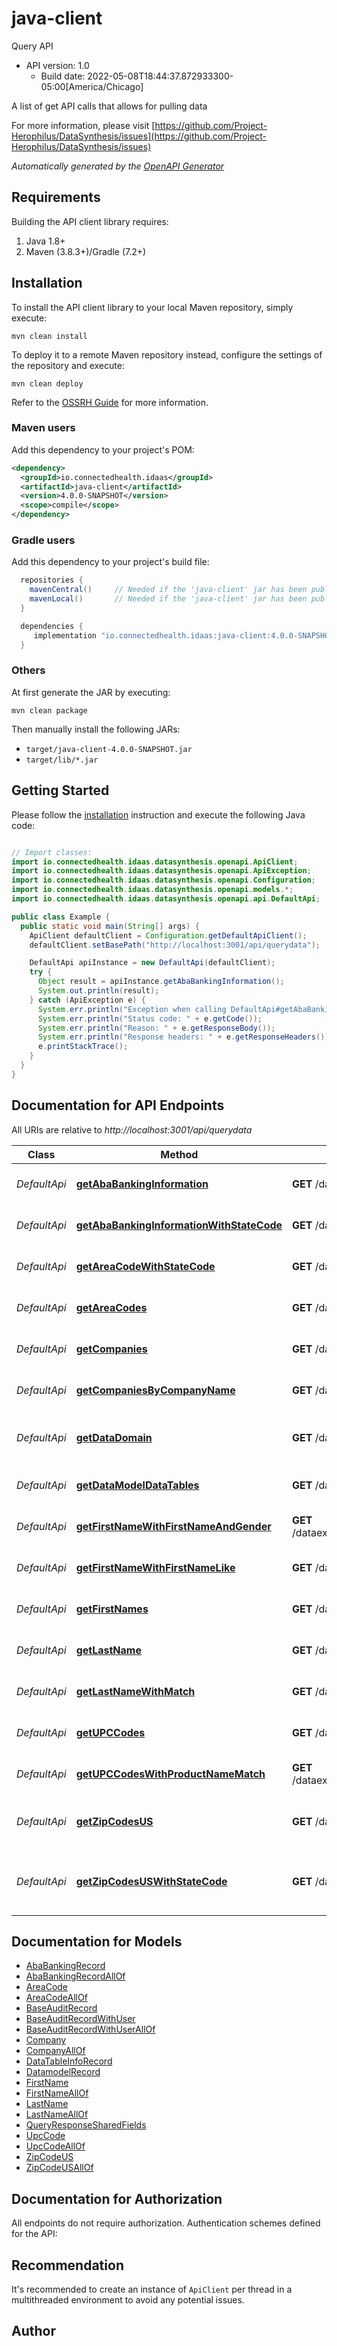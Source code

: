 # java-client

Query API
- API version: 1.0
  - Build date: 2022-05-08T18:44:37.872933300-05:00[America/Chicago]

A list of get API calls that allows for pulling data

  For more information, please visit [https://github.com/Project-Herophilus/DataSynthesis/issues](https://github.com/Project-Herophilus/DataSynthesis/issues)

*Automatically generated by the [OpenAPI Generator](https://openapi-generator.tech)*


## Requirements

Building the API client library requires:
1. Java 1.8+
2. Maven (3.8.3+)/Gradle (7.2+)

## Installation

To install the API client library to your local Maven repository, simply execute:

```shell
mvn clean install
```

To deploy it to a remote Maven repository instead, configure the settings of the repository and execute:

```shell
mvn clean deploy
```

Refer to the [OSSRH Guide](http://central.sonatype.org/pages/ossrh-guide.html) for more information.

### Maven users

Add this dependency to your project's POM:

```xml
<dependency>
  <groupId>io.connectedhealth.idaas</groupId>
  <artifactId>java-client</artifactId>
  <version>4.0.0-SNAPSHOT</version>
  <scope>compile</scope>
</dependency>
```

### Gradle users

Add this dependency to your project's build file:

```groovy
  repositories {
    mavenCentral()     // Needed if the 'java-client' jar has been published to maven central.
    mavenLocal()       // Needed if the 'java-client' jar has been published to the local maven repo.
  }

  dependencies {
     implementation "io.connectedhealth.idaas:java-client:4.0.0-SNAPSHOT"
  }
```

### Others

At first generate the JAR by executing:

```shell
mvn clean package
```

Then manually install the following JARs:

* `target/java-client-4.0.0-SNAPSHOT.jar`
* `target/lib/*.jar`

## Getting Started

Please follow the [installation](#installation) instruction and execute the following Java code:

```java

// Import classes:
import io.connectedhealth.idaas.datasynthesis.openapi.ApiClient;
import io.connectedhealth.idaas.datasynthesis.openapi.ApiException;
import io.connectedhealth.idaas.datasynthesis.openapi.Configuration;
import io.connectedhealth.idaas.datasynthesis.openapi.models.*;
import io.connectedhealth.idaas.datasynthesis.openapi.api.DefaultApi;

public class Example {
  public static void main(String[] args) {
    ApiClient defaultClient = Configuration.getDefaultApiClient();
    defaultClient.setBasePath("http://localhost:3001/api/querydata");

    DefaultApi apiInstance = new DefaultApi(defaultClient);
    try {
      Object result = apiInstance.getAbaBankingInformation();
      System.out.println(result);
    } catch (ApiException e) {
      System.err.println("Exception when calling DefaultApi#getAbaBankingInformation");
      System.err.println("Status code: " + e.getCode());
      System.err.println("Reason: " + e.getResponseBody());
      System.err.println("Response headers: " + e.getResponseHeaders());
      e.printStackTrace();
    }
  }
}

```

## Documentation for API Endpoints

All URIs are relative to *http://localhost:3001/api/querydata*

Class | Method | HTTP request | Description
------------ | ------------- | ------------- | -------------
*DefaultApi* | [**getAbaBankingInformation**](docs/DefaultApi.md#getAbaBankingInformation) | **GET** /dataexisting/ababanking | Retrieves abaBanking information
*DefaultApi* | [**getAbaBankingInformationWithStateCode**](docs/DefaultApi.md#getAbaBankingInformationWithStateCode) | **GET** /dataexisting/ababanking/{statecode} | Retrieves abaBanking information
*DefaultApi* | [**getAreaCodeWithStateCode**](docs/DefaultApi.md#getAreaCodeWithStateCode) | **GET** /dataexisting/areacode/{statecode} | Retrieves data about area codes
*DefaultApi* | [**getAreaCodes**](docs/DefaultApi.md#getAreaCodes) | **GET** /dataexisting/areacode | Retrieves data about area codes
*DefaultApi* | [**getCompanies**](docs/DefaultApi.md#getCompanies) | **GET** /dataexisting/companies | Retrieves data about companies
*DefaultApi* | [**getCompaniesByCompanyName**](docs/DefaultApi.md#getCompaniesByCompanyName) | **GET** /dataexisting/companies/{companyname} | Retrieves data about companies
*DefaultApi* | [**getDataDomain**](docs/DefaultApi.md#getDataDomain) | **GET** /datamodel/datadomain | Retrieves data domain information
*DefaultApi* | [**getDataModelDataTables**](docs/DefaultApi.md#getDataModelDataTables) | **GET** /datamodel/datatables | Retrieves data about data tables
*DefaultApi* | [**getFirstNameWithFirstNameAndGender**](docs/DefaultApi.md#getFirstNameWithFirstNameAndGender) | **GET** /dataexisting/namefirst/{firstnamelike}/{gender} | Retrieves data about firstnames
*DefaultApi* | [**getFirstNameWithFirstNameLike**](docs/DefaultApi.md#getFirstNameWithFirstNameLike) | **GET** /dataexisting/namefirst{likename} | Retrieves data about firstnames
*DefaultApi* | [**getFirstNames**](docs/DefaultApi.md#getFirstNames) | **GET** /dataexisting/namefirst | Retrieves data about firstnames
*DefaultApi* | [**getLastName**](docs/DefaultApi.md#getLastName) | **GET** /dataexisting/namelast | Retrieves data about lastnames
*DefaultApi* | [**getLastNameWithMatch**](docs/DefaultApi.md#getLastNameWithMatch) | **GET** /dataexisting/namelast/{lastnamematch} | Retrieves data about lastnames
*DefaultApi* | [**getUPCCodes**](docs/DefaultApi.md#getUPCCodes) | **GET** /dataexisting/upccodes | Retrieves data about upc codes
*DefaultApi* | [**getUPCCodesWithProductNameMatch**](docs/DefaultApi.md#getUPCCodesWithProductNameMatch) | **GET** /dataexisting/upccodes/{productnamematch} | Retrieves data about upc codes
*DefaultApi* | [**getZipCodesUS**](docs/DefaultApi.md#getZipCodesUS) | **GET** /dataexisting/zipcodeus | Retrieves data about zipCodes in US
*DefaultApi* | [**getZipCodesUSWithStateCode**](docs/DefaultApi.md#getZipCodesUSWithStateCode) | **GET** /dataexisting/zipcodeus/{statecode} | Retrieves data about zipCodes in US with State Code


## Documentation for Models

 - [AbaBankingRecord](docs/AbaBankingRecord.md)
 - [AbaBankingRecordAllOf](docs/AbaBankingRecordAllOf.md)
 - [AreaCode](docs/AreaCode.md)
 - [AreaCodeAllOf](docs/AreaCodeAllOf.md)
 - [BaseAuditRecord](docs/BaseAuditRecord.md)
 - [BaseAuditRecordWithUser](docs/BaseAuditRecordWithUser.md)
 - [BaseAuditRecordWithUserAllOf](docs/BaseAuditRecordWithUserAllOf.md)
 - [Company](docs/Company.md)
 - [CompanyAllOf](docs/CompanyAllOf.md)
 - [DataTableInfoRecord](docs/DataTableInfoRecord.md)
 - [DatamodelRecord](docs/DatamodelRecord.md)
 - [FirstName](docs/FirstName.md)
 - [FirstNameAllOf](docs/FirstNameAllOf.md)
 - [LastName](docs/LastName.md)
 - [LastNameAllOf](docs/LastNameAllOf.md)
 - [QueryResponseSharedFields](docs/QueryResponseSharedFields.md)
 - [UpcCode](docs/UpcCode.md)
 - [UpcCodeAllOf](docs/UpcCodeAllOf.md)
 - [ZipCodeUS](docs/ZipCodeUS.md)
 - [ZipCodeUSAllOf](docs/ZipCodeUSAllOf.md)


## Documentation for Authorization

All endpoints do not require authorization.
Authentication schemes defined for the API:

## Recommendation

It's recommended to create an instance of `ApiClient` per thread in a multithreaded environment to avoid any potential issues.

## Author



